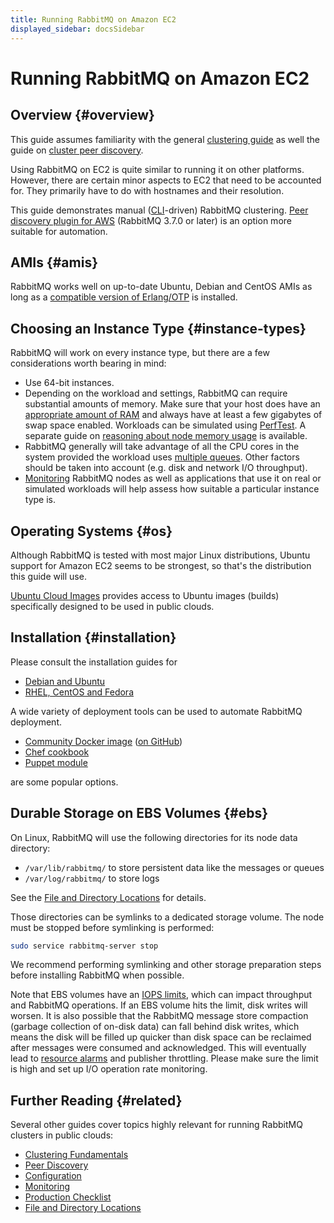 ```yaml
---
title: Running RabbitMQ on Amazon EC2
displayed_sidebar: docsSidebar
---
```

<!--
Copyright (c) 2005-2024 Broadcom. All Rights Reserved. The term "Broadcom" refers to Broadcom Inc. and/or its subsidiaries.

All rights reserved. This program and the accompanying materials
are made available under the terms of the under the Apache License,
Version 2.0 (the "License”); you may not use this file except in compliance
with the License. You may obtain a copy of the License at

https://www.apache.org/licenses/LICENSE-2.0

Unless required by applicable law or agreed to in writing, software
distributed under the License is distributed on an "AS IS" BASIS,
WITHOUT WARRANTIES OR CONDITIONS OF ANY KIND, either express or implied.
See the License for the specific language governing permissions and
limitations under the License.
-->
# Running RabbitMQ on Amazon EC2

## Overview {#overview}

This guide assumes familiarity with the general [clustering guide](./clustering) as well
the guide on [cluster peer discovery](./cluster-formation).

Using RabbitMQ on EC2 is quite similar to running it on other
platforms. However, there are certain minor aspects to EC2 that need
to be accounted for. They primarily have to do with hostnames and their resolution.

This guide demonstrates manual ([CLI](./cli)-driven) RabbitMQ clustering.
[Peer discovery plugin for AWS](./cluster-formation) (RabbitMQ 3.7.0 or later)
is an option more suitable for automation.

## AMIs {#amis}

RabbitMQ works well on up-to-date Ubuntu, Debian and CentOS AMIs as long as
a [compatible version of Erlang/OTP](./which-erlang) is installed.

## Choosing an Instance Type {#instance-types}

RabbitMQ will work on every instance type, but there are a few considerations
worth bearing in mind:

 * Use 64-bit instances.
 * Depending on the workload and settings, RabbitMQ can require substantial amounts of memory.
	 Make sure that your host does have an [appropriate amount of RAM](./memory) and always have
	 at least a few gigabytes of swap space enabled. Workloads can be simulated using [PerfTest](/client-libraries/java-tools).
   A separate guide on [reasoning about node memory usage](./memory-use) is available.
 * RabbitMQ generally will take advantage of all the CPU cores
	in the system provided the workload uses [multiple queues](./queues).
  Other factors should be taken into account (e.g. disk and network I/O throughput).
 * [Monitoring](./monitoring) RabbitMQ nodes as well as applications that use it
   on real or simulated workloads will help assess how suitable a particular instance type is.


## Operating Systems {#os}

Although RabbitMQ is tested with most major Linux distributions,
Ubuntu support for Amazon EC2 seems to be strongest, so that's the distribution this guide
will use.

[Ubuntu Cloud Images](https://cloud-images.ubuntu.com/) provides access to Ubuntu
images (builds) specifically designed to be used in public clouds.


## Installation {#installation}

Please consult the installation guides for

  * [Debian and Ubuntu](./install-debian)
  * [RHEL, CentOS and Fedora](./install-rpm)

A wide variety of deployment tools can be used to automate
RabbitMQ deployment.

  * [Community Docker image](https://hub.docker.com/_/rabbitmq/) ([on GitHub](https://github.com/docker-library/rabbitmq))
  * [Chef cookbook](https://github.com/rabbitmq/chef-cookbook)
  * [Puppet module](https://github.com/puppetlabs/puppetlabs-rabbitmq)

are some popular options.


## Durable Storage on EBS Volumes {#ebs}

On Linux, RabbitMQ will use the following directories for its node data directory:

 * <code>/var/lib/rabbitmq/</code> to store persistent data like the messages or queues
 * <code>/var/log/rabbitmq/</code> to store logs

See the [File and Directory Locations](./relocate) for details.

Those directories can be symlinks to a dedicated storage volume. The node must be stopped
before symlinking is performed:

```bash
sudo service rabbitmq-server stop
```

We recommend performing symlinking and other storage preparation steps before installing
RabbitMQ when possible.

Note that EBS volumes have an [IOPS
limits](http://docs.aws.amazon.com/AWSEC2/latest/UserGuide/EBSVolumeTypes.html), which can impact throughput and RabbitMQ operations.
If an EBS volume hits the limit, disk writes will worsen. It is also possible that the RabbitMQ message store
compaction (garbage collection of on-disk data) can fall behind
disk writes, which means the disk will be filled up quicker than
disk space can be reclaimed after messages were consumed and
acknowledged. This will eventually lead to [resource alarms](./alarms) and publisher throttling. Please make sure the limit
is high and set up I/O operation rate monitoring.

## Further Reading {#related}

Several other guides cover topics highly relevant for running RabbitMQ clusters in public clouds:

 * [Clustering Fundamentals](./clustering)
 * [Peer Discovery](./cluster-formation)
 * [Configuration](./configure)
 * [Monitoring](./monitoring)
 * [Production Checklist](./production-checklist)
 * [File and Directory Locations](./relocate)
